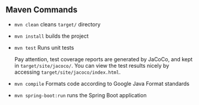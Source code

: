 Maven Commands
--------------

- `mvn clean` cleans `target/` directory
- `mvn install` builds the project
- `mvn test` Runs unit tests

	Pay attention, test coverage reports are generated by JaCoCo, and kept in  `target/site/jacoco/`. You can view the test results nicely by accessing `target/site/jacoco/index.html`.

- `mvn compile` Formats code according to Google Java Format standards
- `mvn spring-boot:run` runs the Spring Boot application
